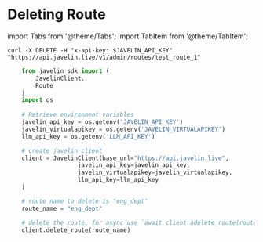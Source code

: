 # Deleting Route
import Tabs from '@theme/Tabs';
import TabItem from '@theme/TabItem';

<Tabs>
<TabItem value="shell" label="cURL">

```shell
curl -X DELETE -H "x-api-key: $JAVELIN_API_KEY" "https://api.javelin.live/v1/admin/routes/test_route_1"  
```

</TabItem>
<TabItem value="py" label="Python">

```py
    from javelin_sdk import (
        JavelinClient,
        Route
    )
    import os
 
    # Retrieve environment variables
    javelin_api_key = os.getenv('JAVELIN_API_KEY')
    javelin_virtualapikey = os.getenv('JAVELIN_VIRTUALAPIKEY')
    llm_api_key = os.getenv('LLM_API_KEY')

    # create javelin client
    client = JavelinClient(base_url="https://api.javelin.live",
                    javelin_api_key=javelin_api_key,
                    javelin_virtualapikey=javelin_virtualapikey,
                    llm_api_key=llm_api_key
    )

    # route name to delete is "eng_dept"
    route_name = "eng_dept"

    # delete the route, for async use `await client.adelete_route(route_name)`
    client.delete_route(route_name) 

```

</TabItem>
</Tabs>
